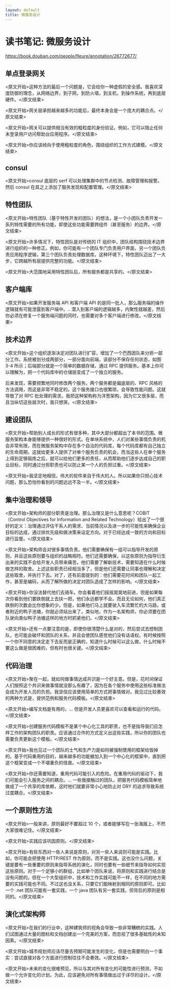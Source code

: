 ```yaml
---
layout: default
title: 微服务设计
---
```


# 读书笔记: 微服务设计

<https://book.douban.com/people/fleure/annotation/26772677/>
## 单点登录网关

<原文开始>这种方法的最后一个问题是，它会给你一种虚假的安全感。我喜欢深度防御的理念，从网络边界，到子网，到防火墙，到主机，到操作系统，再到底层硬件。</原文结束>

<原文开始>网关层承担越来越多的功能后，最终本身会是一个庞大的耦合点。</原文结束>

<原文开始>网关可以提供相当有效的粗粒度的身份验证。例如，它可以阻止任何未登录用户访问帮助台应用程序。</原文结束>

<原文开始>你应该倾向于使用粗粒度的角色，围绕组织的工作方式建模。</原文结束>
## consul

<原文开始>consul 底层的 serf 可以处理集群中的节点检测、故障管理和报警。然后 consul 在其之上添加了服务发现和配置管理。</原文结束>
## 特性团队

<原文开始>特性团队（基于特性开发的团队）的想法，是一个小团队负责开发一系列特性需要的所有功能，即使这些功能需要跨组件（甚至服务）的边界。</原文结束>

<原文开始>许多情况下，特性团队是对传统的 IT 组织中，团队结构围绕技术边界进行组织的一种修正。例如，你可能有一个团队专门负责用户界面，另一个团队负责应用程序逻辑，第三个团队负责处理数据库。这种环境下，特性团队迈出了一大步，它跨越所有层提供完整的功能。</原文结束>

<原文开始>大范围地采用特性团队后，所有服务都是共享的。</原文结束>
## 客户端库

<原文开始>如果开发服务端 API 和客户端 API 的是同一批人，那么服务端的操作逻辑就有可能泄露到客户端中。.. 潜入到客户端的逻辑越多，内聚性就越差，然后你必须在修复一个服务端问题的同时，也需要对多个客户端进行修改。</原文结束>
## 技术边界

<原文开始>这个组织逐渐决定对团队进行扩容，增加了一个巴西团队来分担一部分工作。系统被划分成两部分，一部分面向前端，该部分不保存任何状态，如图 3-4 所示；后端部分就是一个简单的数据存储，通过 RPC 提供服务。基本上你可以理解为，把一个代码库中的仓储层变成了一个独立的服务。

后来发现，需要频繁地同时修改两个服务。两个服务都是偏底层的、RPC 风格的方法调用，而这是非常不稳定的。这个服务接口也很繁琐，会导致性能问题。这就导致了对 RPC 批处理的需求。我把这种架构称为洋葱架构，因为它又很多层，而且当纵切这些层次时，我只想哭。</原文结束>
## 建设团队

<原文开始>帮助别人成长的形式有很多种，其中大部分都超出了本书的范围。微服务架构本身能够提供一种很好的形式。在单块系统中，人们对某些事情负责的机会非常有限，而在微服务架构中存在多个自治的代码库，每个代码库都有自己独立的生命周期，这就给更多人提供了对单个服务负责的机会，而当这些人在单个服务上得到足够锻炼之后，就可以给他们更多的责任，从而帮助他们逐步达成自己的职业目标，同时通过分担职责也可以防止某一个人的负担过重。</原文结束>

<原文开始>我坚定地相信，伟大的软件来自于伟大的人。所以如果你只担心技术问题，那么恐怕你看到的问题远远不及一半。</原文结束>
## 集中治理和领导

<原文开始>架构师的部分职责是治理。那么治理又是什么意思呢？COBIT （Control Objectives for Information and Related Technology）给出了一个很好的定义：治理通过评估干系人的需求、当前情况以及进一步的可能性来确保企业目标的达成，通过排优先级和做决策来设定方向。对于已经达成一致的方向和目标进行监督。</原文结束>

<原文开始>架构师会对很多事情负责。他们需要确保有一组可以指导开发的原则，并且这些原则要与组织的战略相符。他们还需要确保，以这些原则为指导衍生出来的实践不会给开发人员带来痛苦。他们需要了解新技术，需要知道在什么时候做怎样的取舍。上述这些职责已经相当多了，但是他们还需要让同事也理解和决定这些取舍，并执行下去。对了，还有前面提到的：他们需要花时间和团队一起工作，甚至是编码，从而了解所做的决定对团队造成了怎样的影响。</原文结束>

<原文开始>你没法替代他们去骑车。你会看着他们摇摇晃晃地前进，但是如果每次你看到他们要跌倒就上去扶一把，他们永远都学不会。而且无论如何，他们真正跌倒的次数会比你想象的少。但是，如果他们马上就要驶入车流繁忙的大马路，或者附近的鸭子池塘，你就必须站出来了。类似地，作为一名架构师，你必须要在团队驶向类似鸭子池塘这样的地方时抓紧他们。</原文结束>

<原文开始>还有一点要注意的是，即使你很清楚什么是对的，然后尝试去控制团队，也可能会破坏和团队的关系，并且会使团队感觉他们没有话语权。有时候按照一个你不同意的决定走下去反而是正确的，知道什么时候可以这么做，什么时候不要这么做是很困难的，但有时也很关键。</原文结束>
## 代码治理

<原文开始>聚在一起，就如何做事情达成共识是一个好主意。但是，花时间保证人们按照这个共识来做事情就没那么有趣了，因为在各个服务中使用这些标准做法会成为开发人员的负担。我坚信应该使用简单的方式把事情做对。我见过比较奏效的两种方式是，提供范例和服务代码模板。</原文结束>


<原文开始>编写文档是有用的，... 但是开发人员更喜欢可以查看和运行的代码。</原文结束>

<原文开始>创建服务代码模板不是某个中心化工具的职责，也不是指导我们应怎样工作的架构团队的职责。应该通过合作的方式定义出这些实践，所以你的团队也需要负责更新这个模板。</原文结束>

<原文开始>我也见过一个团队的士气和生产力是如何被强制使用的框架给毁掉的。基于代码重用的目的，越来越多的功能被加入到一个中心化的框架中，直到把这个框架变成一个不堪重负的怪兽。</原文结束>

<原文开始>你还需要知道，重用代码可能引入的危险。在重用代码的驱动下，我们可能会引入服务之间的耦合。... 一些我接触过的团队，把服务代码模板简单地做成了一个共享的库依赖，这时他们就要非常小心地防止对 DRY 的追求导致系统过度耦合。</原文结束>
## 一个原则性方法

<原文开始>一般来讲，原则最好不要超过 10 个，或者能够写在一张海报上，不然大家很难记住。</原文结束>

 <原文开始>实践应该巩固原则。</原文结束>

<原文开始>有些东西对一些人来说是原则，对另一些人来说则可能是实践。比如，你可能会把使用 HTTP/REST 作为原则，而不是实践。这也没什么问题，关键是要有一些重要的原则来指导系统的演化，同时也要有一些细节来指导如何实现这些原则。对于一个足够小的群组，比如单个团队来说，将原则和实践进行结合是没有问题的。但在一个大型组织中，技术和工作实践可能不一样，在不同的地方需要的实践可能也不同。不过这也没关系，只要它们能映射到相同的原则即可。比如一个 .net 团队可能有一套实践，一个 java 团队有另一套实践，但背后的原则是相同的。</原文结束>
## 演化式架构师

<原文开始>在我们的行业中，这种建筑师的视角会导致一些非常糟糕的实践。人们试图通过大量的图标和文档创建出一个完美的方案，而忽视了很多基础性的未知因素。</原文结束>

<原文开始>城市规划师应该尽量去预期可能发生的变化，但是也需要明白一个事实：尝试直接对各个方面进行控制往往不会奏效。</原文结束>

<原文开始>未来的变化很难预见，所以与其对所有变化的可能性进行预测，不如做一个允许变化的计划。为此，应该避免对所有事情做出过于详尽的设计。</原文结束>

